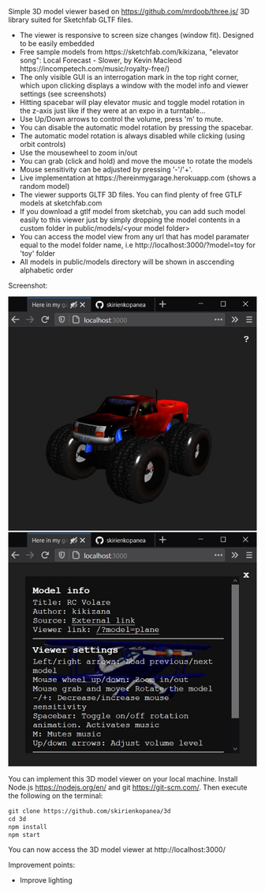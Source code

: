 Simple 3D model viewer based on https://github.com/mrdoob/three.js/ 3D library suited for Sketchfab GLTF files.
<ul>
  <li>The viewer is responsive to screen size changes (window fit). Designed to be easily embedded</li>
  <li>Free sample models from https://sketchfab.com/kikizana, "elevator song": Local Forecast - Slower, by Kevin Macleod https://incompetech.com/music/royalty-free/)</li>
  <li>The only visible GUI is an interrogation mark in the top right corner, which upon clicking displays a window with the model info and viewer settings (see screenshots)</li>
  <li>Hitting spacebar will play elevator music and toggle model rotation in the z-axis  just like if they were at an expo in a turntable...</li>
  <li>Use Up/Down arrows to control the volume, press 'm' to mute.</li>
  <li>You can disable the automatic model rotation by pressing the spacebar.</li>
  <li>The automatic model rotation is always disabled while clicking (using orbit controls)</li>
  <li>Use the mousewheel to zoom in/out</li>
  <li>You can grab (click and hold) and move the mouse to rotate the models</li>
  <li>Mouse sensitivity can be adjusted by pressing '-'/'+'.
  <li>Live implementation at https://hereinmygarage.herokuapp.com (shows a random model)</li>
  <li>The viewer supports GLTF 3D files. You can find plenty of free GTLF models at sketchfab.com</li>
  <li>If you download a gtlf model from sketchab, you can add such model easily to this viewer just by simply dropping the model contents in a custom folder in public/models/&lt;your model folder&gt;</li>
  <li>You can access the model view from any url that has model paramater equal to the model folder name, i.e http://localhost:3000/?model=toy for 'toy' folder</li>
  <li>All models in public/models directory will be shown in asccending alphabetic order</li>
</ul>
Screenshot:

![Preview](screenshot0.jpg)
![Preview](screenshot1.jpg)

You can implement this 3D model viewer on your local machine. Install Node.js https://nodejs.org/en/ and git https://git-scm.com/. Then execute the following on the terminal:

```console
git clone https://github.com/skirienkopanea/3d
cd 3d
npm install
npm start
```

You can now access the 3D model viewer at http://localhost:3000/

Improvement points:
<ul>
  <li>Improve lighting</li>
</ul>
